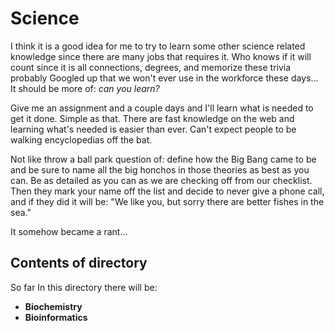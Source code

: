 # Science
I think it is a good idea for me to try to learn some other science related knowledge since there are many jobs that requires it. Who knows if it will count since it is all connections, degrees, and memorize these trivia probably Googled up that we won't ever use in the workforce these days...
It should be more of: *can you learn?*

Give me an assignment and a couple days and I'll learn what is needed to get it done. Simple as that. There are fast knowledge on the web and learning what's needed is easier than ever. Can't expect people to be walking encyclopedias off the bat. 

Not like throw a ball park question of: define how the Big Bang came to be and be sure to name all the big honchos in those theories as best as you can. Be as detailed as you can as we are checking off from our checklist. Then they mark your name off the list and decide to never give a phone call, and if they did it will be: "We like you, but sorry there are better fishes in the sea."

It somehow became a rant...

## Contents of directory
So far In this directory there will be:
- **Biochemistry**
- **Bioinformatics**
